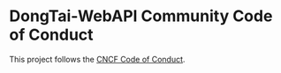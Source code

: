 # DongTai-WebAPI Community Code of Conduct

This project follows the [CNCF Code of Conduct](https://github.com/cncf/foundation/blob/master/code-of-conduct.md).
